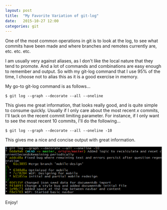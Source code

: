 ```yaml
---
layout: post
title:  "My Favorite Variation of git-log"
date:   2015-10-27 12:00
categories: git
---
```

One of the most common operations in git is to look at the log, to see what commits have been made and where branches and remotes currently are, etc. etc. etc.

I am usually very against aliases, as I don't like the local nature that they tend to promote.  And a lot of commands and combinations are easy enough to remember and output.  So with my git-log command that I use 95% of the time, I choose not to alias this as it is a good exercise in memory.

My go-to git-log command is as follows...

```
$ git log --graph --decorate --all --oneline
```

This gives me great information, that looks really good, and is quite simple to consume quickly.  Usually if I only care about the most recent *x* commits, I'll tack on the recent commit limiting parameter.  For instance, if I only want to see the most recent 10 commits, I'll do the following...

```
$ git log --graph --decorate --all --oneline -10
```

This gives me a nice and concise output with great information.

![git log image](images/git-log.png)

Enjoy!